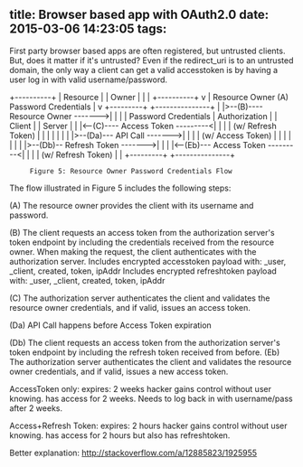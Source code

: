 title: Browser based app with OAuth2.0
date: 2015-03-06 14:23:05
tags:
---

First party browser based apps are often registered, but untrusted clients.
But, does it matter if it's untrusted? Even if the redirect_uri is to an untrusted domain, the only way a client can get a valid accesstoken is by having a user log in with valid username/password.



  +----------+
  | Resource |
  |  Owner   |
  |          |
  +----------+
       v
       |    Resource Owner
      (A) Password Credentials
       |
       v
  +---------+                                  +---------------+
  |         |>--(B)---- Resource Owner ------->|               |
  |         |         Password Credentials     | Authorization |
  | Client  |                                  |     Server    |
  |         |<--(C)---- Access Token ---------<|               |
  |         |        (w/ Refresh Token)        |               |
  |         |                                  |               |
  |         |>--(Da)---    API Call    ------->|               |
  |         |         (w/ Access Token)        |               |
  |         |                                  |               |
  |         |>--(Db)--  Refresh Token  ------->|               |
  |         |<--(Eb)--- Access Token ---------<|               |
  |         |        (w/ Refresh Token)        |               |
  +---------+                                  +---------------+

         Figure 5: Resource Owner Password Credentials Flow

The flow illustrated in Figure 5 includes the following steps:

(A)  The resource owner provides the client with its username and
     password.

(B)  The client requests an access token from the authorization
     server's token endpoint by including the credentials received
     from the resource owner.  When making the request, the client
     authenticates with the authorization server.
     Includes encrypted accesstoken payload with:
        _user, _client, created, token, ipAddr
     Includes encrypted refreshtoken payload with:
        _user, _client, created, token, ipAddr

(C)  The authorization server authenticates the client and validates
     the resource owner credentials, and if valid, issues an access
     token.

(Da) API Call happens before Access Token expiration

(Db) The client requests an access token from the authorization
     server's token endpoint by including the refresh token received
     from before.
(Eb) The authorization server authenticates the client and validates
     the resource owner credentials, and if valid, issues a new 
     access token.



AccessToken only:
expires: 2 weeks
hacker gains control without user knowing. has access for 2 weeks. Needs to log back in with username/pass after 2 weeks.

Access+Refresh Token:
expires: 2 hours
hacker gains control without user knowing. has access for 2 hours but also has refreshtoken.


Better explanation:
http://stackoverflow.com/a/12885823/1925955